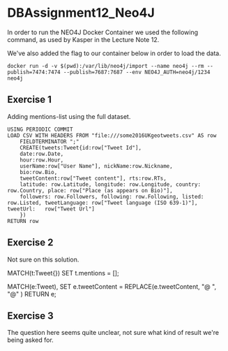# DBAssignment12_Neo4J

In order to run the NEO4J Docker Container we used the following command, as used by Kasper in the Lecture Note 12.

We've also added the flag to our container below in order to load the data. 
```
docker run -d -v $(pwd):/var/lib/neo4j/import --name neo4j --rm --publish=7474:7474 --publish=7687:7687 --env NEO4J_AUTH=neo4j/1234 neo4j
```
## Exercise 1 
Adding mentions-list using the full dataset. 

```
USING PERIODIC COMMIT
LOAD CSV WITH HEADERS FROM "file:///some2016UKgeotweets.csv" AS row 
    FIELDTERMINATOR ";"
    CREATE(tweets:Tweet{id:row["Tweet Id"],
    date:row.Date, 
    hour:row.Hour,
    userName:row["User Name"], nickName:row.Nickname, 
    bio:row.Bio,
    tweetContent:row["Tweet content"], rts:row.RTs, 
    latitude: row.Latitude, longitude: row.Longitude, country: row.Country, place: row["Place (as appears on Bio)"],
    followers: row.Followers, following: row.Following, listed: row.Listed, tweetLanguage: row["Tweet language (ISO 639-1)"], tweetUrl:   row["Tweet Url"]
    })
RETURN row
```
## Exercise 2 
Not sure on this solution.

MATCH(t:Tweet{}) SET t.mentions = [];

MATCH(e:Tweet), 
SET e.tweetContent = REPLACE(e.tweetContent, "@ ", "@" ) RETURN e;


## Exercise 3 
The question here seems quite unclear, not sure what kind of result we're being asked for. 
